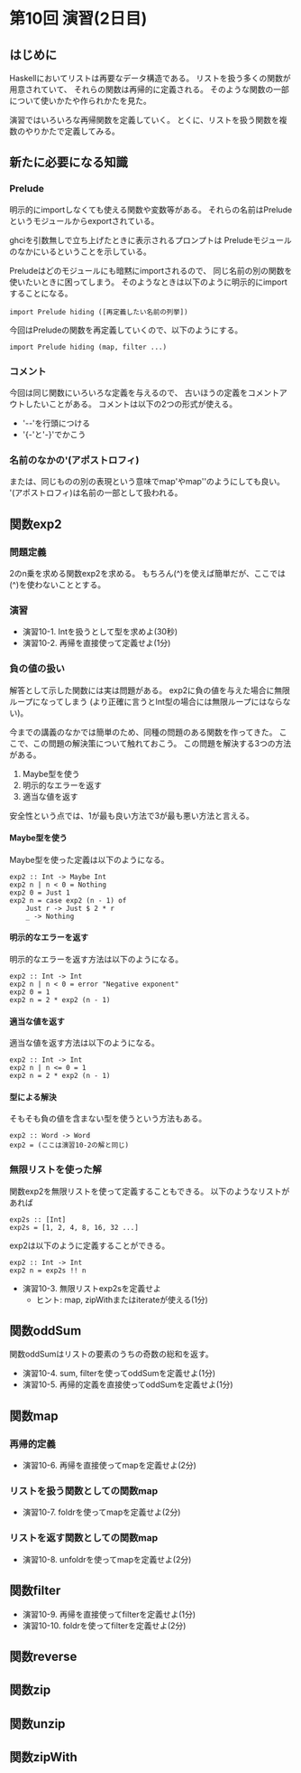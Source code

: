 第10回 演習(2日目)
==================

はじめに
--------

Haskellにおいてリストは再要なデータ構造である。
リストを扱う多くの関数が用意されていて、
それらの関数は再帰的に定義される。
そのような関数の一部について使いかたや作られかたを見た。

演習ではいろいろな再帰関数を定義していく。
とくに、リストを扱う関数を複数のやりかたで定義してみる。

新たに必要になる知識
--------------------

### Prelude

明示的にimportしなくても使える関数や変数等がある。
それらの名前はPreludeというモジュールからexportされている。

ghciを引数無しで立ち上げたときに表示されるプロンプトは
Preludeモジュールのなかにいるということを示している。

Preludeはどのモジュールにも暗黙にimportされるので、
同じ名前の別の関数を使いたいときに困ってしまう。
そのようなときは以下のように明示的にimportすることになる。

    import Prelude hiding ([再定義したい名前の列挙])

今回はPreludeの関数を再定義していくので、以下のようにする。

    import Prelude hiding (map, filter ...)

### コメント

今回は同じ関数にいろいろな定義を与えるので、
古いほうの定義をコメントアウトしたいことがある。
コメントは以下の2つの形式が使える。

* '--'を行頭につける
* '{-'と'-}'でかこう

### 名前のなかの'(アポストロフィ)

または、同じものの別の表現という意味でmap'やmap''のようにしても良い。
'(アポストロフィ)は名前の一部として扱われる。

関数exp2
--------

### 問題定義

2のn乗を求める関数exp2を求める。
もちろん(^)を使えば簡単だが、ここでは(^)を使わないこととする。

### 演習

* 演習10-1. Intを扱うとして型を求めよ(30秒)
* 演習10-2. 再帰を直接使って定義せよ(1分)

### 負の値の扱い

解答として示した関数には実は問題がある。
exp2に負の値を与えた場合に無限ループになってしまう
(より正確に言うとInt型の場合には無限ループにはならない)。

今までの講義のなかでは簡単のため、同種の問題のある関数を作ってきた。
ここで、この問題の解決策について触れておこう。
この問題を解決する3つの方法がある。

1. Maybe型を使う
2. 明示的なエラーを返す
3. 適当な値を返す

安全性という点では、1が最も良い方法で3が最も悪い方法と言える。

#### Maybe型を使う

Maybe型を使った定義は以下のようになる。

    exp2 :: Int -> Maybe Int
    exp2 n | n < 0 = Nothing
    exp2 0 = Just 1
    exp2 n = case exp2 (n - 1) of
        Just r -> Just $ 2 * r
        _ -> Nothing

#### 明示的なエラーを返す

明示的なエラーを返す方法は以下のようになる。

    exp2 :: Int -> Int
    exp2 n | n < 0 = error "Negative exponent"
    exp2 0 = 1
    exp2 n = 2 * exp2 (n - 1)

#### 適当な値を返す

適当な値を返す方法は以下のようになる。

    exp2 :: Int -> Int
    exp2 n | n <= 0 = 1
    exp2 n = 2 * exp2 (n - 1)

#### 型による解決

そもそも負の値を含まない型を使うという方法もある。

    exp2 :: Word -> Word
    exp2 = (ここは演習10-2の解と同じ)

### 無限リストを使った解

関数exp2を無限リストを使って定義することもできる。
以下のようなリストがあれば

    exp2s :: [Int]
    exp2s = [1, 2, 4, 8, 16, 32 ...]

exp2は以下のように定義することができる。

    exp2 :: Int -> Int
    exp2 n = exp2s !! n

* 演習10-3. 無限リストexp2sを定義せよ
    + ヒント: map, zipWithまたはiterateが使える(1分)

関数oddSum
----------

関数oddSumはリストの要素のうちの奇数の総和を返す。

* 演習10-4. sum, filterを使ってoddSumを定義せよ(1分)
* 演習10-5. 再帰的定義を直接使ってoddSumを定義せよ(1分)

関数map
-------

### 再帰的定義

* 演習10-6. 再帰を直接使ってmapを定義せよ(2分)

### リストを扱う関数としての関数map

* 演習10-7. foldrを使ってmapを定義せよ(2分)

### リストを返す関数としての関数map

* 演習10-8. unfoldrを使ってmapを定義せよ(2分)

関数filter
----------

* 演習10-9. 再帰を直接使ってfilterを定義せよ(1分)
* 演習10-10. foldrを使ってfilterを定義せよ(2分)

関数reverse
-----------

関数zip
-------

関数unzip
---------

関数zipWith
-----------
